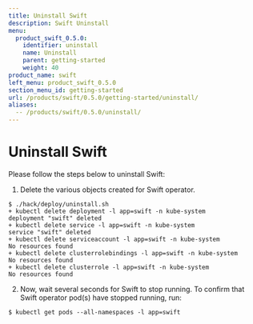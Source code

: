 ```yaml
---
title: Uninstall Swift
description: Swift Uninstall
menu:
  product_swift_0.5.0:
    identifier: uninstall
    name: Uninstall
    parent: getting-started
    weight: 40
product_name: swift
left_menu: product_swift_0.5.0
section_menu_id: getting-started
url: /products/swift/0.5.0/getting-started/uninstall/
aliases:
  -- /products/swift/0.5.0/uninstall/
---
```


# Uninstall Swift
Please follow the steps below to uninstall Swift:

1. Delete the various objects created for Swift operator.
```console
$ ./hack/deploy/uninstall.sh
+ kubectl delete deployment -l app=swift -n kube-system
deployment "swift" deleted
+ kubectl delete service -l app=swift -n kube-system
service "swift" deleted
+ kubectl delete serviceaccount -l app=swift -n kube-system
No resources found
+ kubectl delete clusterrolebindings -l app=swift -n kube-system
No resources found
+ kubectl delete clusterrole -l app=swift -n kube-system
No resources found
```

2. Now, wait several seconds for Swift to stop running. To confirm that Swift operator pod(s) have stopped running, run:
```console
$ kubectl get pods --all-namespaces -l app=swift
```
